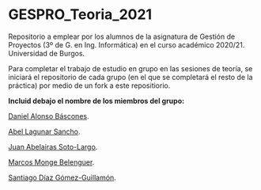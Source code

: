 # GESPRO_Teoria_2021
Repositorio a emplear por los alumnos de la asignatura de Gestión de Proyectos (3º de G. en Ing. Informática) en el curso académico 2020/21. Universidad de Burgos.

Para completar el trabajo de estudio en grupo en las sesiones de teoría, se iniciará el repositorio de cada grupo (en el que se completará el resto de la práctica) por medio de un fork a este repositiorio.

**Incluid debajo el nombre de los miembros del grupo:**

[Daniel Alonso Báscones](https://github.com/dab0012).

[Abel Lagunar Sancho](https://github.com/als1005).

[Juan Abelairas Soto-Largo](https://github.com/jas1008).

[Marcos Monge Belenguer](https://github.com/mmb1009).

[Santiago Díaz Gómez-Guillamón](https://github.com/sdg1002).
